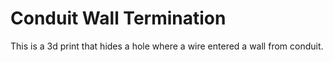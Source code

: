 # Conduit Wall Termination
This is a 3d print that hides a hole where a wire entered a wall from conduit.
